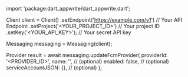 import 'package:dart_appwrite/dart_appwrite.dart';

Client client = Client()
    .setEndpoint('https://example.com/v1') // Your API Endpoint
    .setProject('<YOUR_PROJECT_ID>') // Your project ID
    .setKey('<YOUR_API_KEY>'); // Your secret API key

Messaging messaging = Messaging(client);

Provider result = await messaging.updateFcmProvider(
    providerId: '<PROVIDER_ID>',
    name: '<NAME>', // (optional)
    enabled: false, // (optional)
    serviceAccountJSON: {}, // (optional)
);
